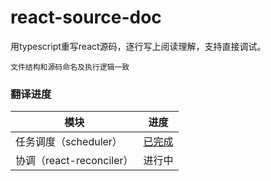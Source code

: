 # react-source-doc
用typescript重写react源码，逐行写上阅读理解，支持直接调试。

`文件结构和源码命名及执行逻辑一致`

### 翻译进度

| 模块  | 进度 |
| ---- | ---- |
| 任务调度（scheduler）| [已完成](./packages/scheduler/README.md) |
| 协调（react-reconciler）| 进行中 |